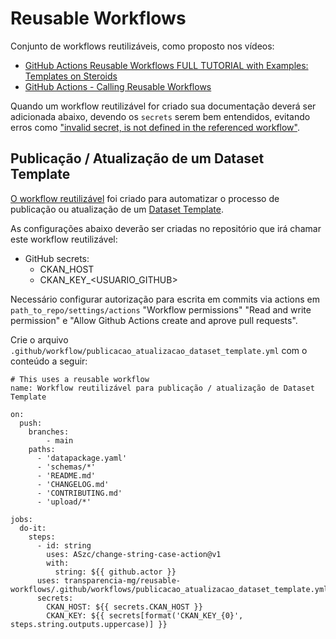 # Reusable Workflows

Conjunto de workflows reutilizáveis, como proposto nos vídeos:

- [GitHub Actions Reusable Workflows FULL TUTORIAL with Examples: Templates on Steroids](https://www.youtube.com/watch?v=lRypYtmbKMs)
- [GitHub Actions - Calling Reusable Workflows](https://www.youtube.com/watch?v=2dxmvDL1gP8)

Quando um workflow reutilizável for criado sua documentação deverá ser adicionada abaixo, devendo os `secrets` serem bem entendidos, evitando erros como ["invalid secret, is not defined in the referenced workflow"](https://github.com/orgs/community/discussions/26749).

## Publicação / Atualização de um Dataset Template

[O workflow reutilizável](https://github.com/transparencia-mg/reusable-workflows/blob/main/.github/workflows/publicacao_atualizacao_dataset_template.yml) foi criado para automatizar o processo de publicação ou atualização de um [Dataset Template](https://github.com/transparencia-mg/dataset-template).

As configurações abaixo deverão ser criadas no repositório que irá chamar este workflow reutilizável:

- GitHub secrets:
  - CKAN_HOST
  - CKAN_KEY_<USUARIO_GITHUB>

Necessário configurar autorização para escrita em commits via actions em `path_to_repo/settings/actions` "Workflow permissions" "Read and write permission" e "Allow Github Actions create and aprove pull requests".

Crie o arquivo `.github/workflow/publicacao_atualizacao_dataset_template.yml` com o conteúdo a seguir:

```
# This uses a reusable workflow
name: Workflow reutilizável para publicação / atualização de Dataset Template

on:
  push:
    branches:
        - main
    paths:
      - 'datapackage.yaml'
      - 'schemas/*'
      - 'README.md'
      - 'CHANGELOG.md'
      - 'CONTRIBUTING.md'
      - 'upload/*'

jobs:
  do-it:
    steps:
      - id: string
        uses: ASzc/change-string-case-action@v1
        with:
          string: ${{ github.actor }}
      uses: transparencia-mg/reusable-workflows/.github/workflows/publicacao_atualizacao_dataset_template.yml@main
      secrets:
        CKAN_HOST: ${{ secrets.CKAN_HOST }}
        CKAN_KEY: ${{ secrets[format('CKAN_KEY_{0}', steps.string.outputs.uppercase)] }}
```